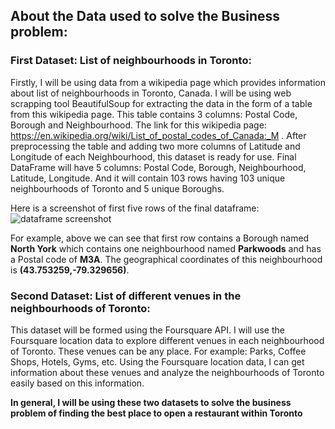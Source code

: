 ## About the Data used to solve the Business problem:

### First Dataset: List of neighbourhoods in Toronto:

Firstly, I will be using data from a wikipedia page which provides information about list of neighbourhoods in Toronto, Canada. I will be using web scrapping tool BeautifulSoup for extracting the data in the form of a table from this wikipedia page.
This table contains 3 columns: Postal Code, Borough and Neighbourhood.
The link for this wikipedia page: https://en.wikipedia.org/wiki/List_of_postal_codes_of_Canada:_M .
After preprocessing the table and adding two more columns of Latitude and Longitude of each Neighbourhood, this dataset is ready for use. 
Final DataFrame will have 5 columns: Postal Code, Borough, Neighbourhood, Latitude, Longitude.
And it will contain 103 rows having 103 unique neighbourhoods of Toronto and 5 unique Boroughs.

Here is a screenshot of first five rows of the final dataframe:
![dataframe screenshot](https://github.com/akshatsinghal92/Coursera_Capstone/blob/master/Images/df_1.JPG)

For example, above we can see that first row contains a Borough named **North York** which contains one neighbourhood named **Parkwoods** and has a Postal code of **M3A**. The geographical coordinates of this neighbourhood is **(43.753259,-79.329656)**.

### Second Dataset: List of different venues in the neighbourhoods of Toronto:

This dataset will be formed using the Foursquare API. I will use the Foursquare location data to explore different venues in each neighbourhood of Toronto.
These venues can be any place. For example: Parks, Coffee Shops, Hotels, Gyms, etc. 
Using the Foursquare location data, I can get information about these venues and analyze the neighbourhoods of Toronto easily based on this information.

**In general, I will be using these two datasets to solve the business problem of finding the best place to open a restaurant within Toronto**
